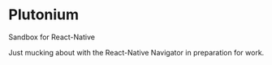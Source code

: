 # Plutonium
Sandbox for React-Native

Just mucking about with the React-Native Navigator in preparation for work.
